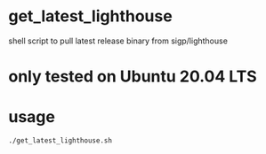 # get_latest_lighthouse
shell script to pull latest release binary from sigp/lighthouse

# only tested on Ubuntu 20.04 LTS
# usage
```zsh 
./get_latest_lighthouse.sh
```
